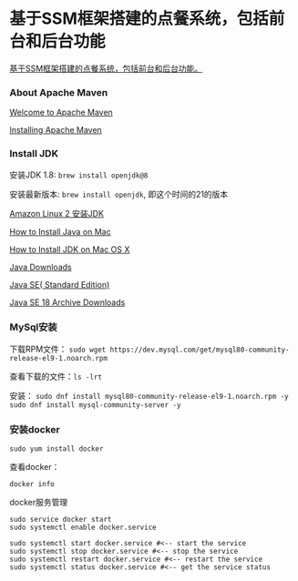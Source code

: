 # 基于SSM框架搭建的点餐系统，包括前台和后台功能

[基于SSM框架搭建的点餐系统，包括前台和后台功能。](https://github.com/CodingLink/meal_ordering_system)


### About Apache Maven

[Welcome to Apache Maven](https://maven.apache.org/)

[Installing Apache Maven](https://maven.apache.org/install.html)

### Install JDK


安装JDK 1.8: `brew install openjdk@8`

安装最新版本: `brew install openjdk`, 即这个时间的21的版本

[Amazon Linux 2 安装JDK](https://docs.aws.amazon.com/zh_tw/corretto/latest/corretto-8-ug/amazon-linux-install.html)

[How to Install Java on Mac](https://phoenixnap.com/kb/install-java-macos)

[How to Install JDK on Mac OS X](https://learn.saylor.org/mod/book/view.php?id=26799&chapterid=2446)

[Java Downloads](https://www.oracle.com/java/technologies/downloads/)

[Java SE( Standard Edition)](https://www.oracle.com/java/technologies/java-se-glance.html)

[Java SE 18 Archive Downloads](https://www.oracle.com/java/technologies/javase/jdk18-archive-downloads.html)


### MySql安装

下载RPM文件：
`sudo wget https://dev.mysql.com/get/mysql80-community-release-el9-1.noarch.rpm `

查看下载的文件：`ls -lrt`

安装：
`sudo dnf install mysql80-community-release-el9-1.noarch.rpm -y`
`sudo dnf install mysql-community-server -y`


### 安装docker

`sudo yum install docker`

查看docker：

`docker info`

docker服务管理

```
sudo service docker start
sudo systemctl enable docker.service

sudo systemctl start docker.service #<-- start the service
sudo systemctl stop docker.service #<-- stop the service
sudo systemctl restart docker.service #<-- restart the service
sudo systemctl status docker.service #<-- get the service status
```